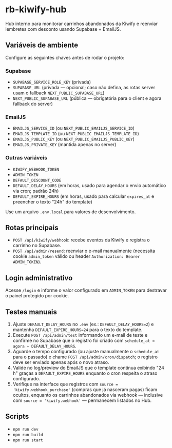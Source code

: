 # rb-kiwify-hub

Hub interno para monitorar carrinhos abandonados da Kiwify e reenviar lembretes com desconto usando Supabase + EmailJS.

## Variáveis de ambiente
Configure as seguintes chaves antes de rodar o projeto:

### Supabase
- `SUPABASE_SERVICE_ROLE_KEY` (privada)
- `SUPABASE_URL` (privada — opcional; caso não defina, as rotas server usam o fallback `NEXT_PUBLIC_SUPABASE_URL`)
- `NEXT_PUBLIC_SUPABASE_URL` (pública — obrigatória para o client e agora fallback do server)

### EmailJS
- `EMAILJS_SERVICE_ID` (ou `NEXT_PUBLIC_EMAILJS_SERVICE_ID`)
- `EMAILJS_TEMPLATE_ID` (ou `NEXT_PUBLIC_EMAILJS_TEMPLATE_ID`)
- `EMAILJS_PUBLIC_KEY` (ou `NEXT_PUBLIC_EMAILJS_PUBLIC_KEY`)
- `EMAILJS_PRIVATE_KEY` (mantida apenas no server)

### Outras variáveis
- `KIWIFY_WEBHOOK_TOKEN`
- `ADMIN_TOKEN`
- `DEFAULT_DISCOUNT_CODE`
- `DEFAULT_DELAY_HOURS` (em horas, usado para agendar o envio automático via cron; padrão 24h)
- `DEFAULT_EXPIRE_HOURS` (em horas, usado para calcular `expires_at` e preencher o texto "24h" do template)

Use um arquivo `.env.local` para valores de desenvolvimento.

## Rotas principais
- `POST /api/kiwify/webhook`: recebe eventos da Kiwify e registra o carrinho no Supabase.
- `POST /api/admin/resend`: reenviar o e-mail manualmente (necessita cookie `admin_token` válido ou header `Authorization: Bearer ADMIN_TOKEN`).

## Login administrativo
Acesse `/login` e informe o valor configurado em `ADMIN_TOKEN` para destravar o painel protegido por cookie.

## Testes manuais
1. Ajuste `DEFAULT_DELAY_HOURS` no `.env` (ex.: `DEFAULT_DELAY_HOURS=2`) e mantenha `DEFAULT_EXPIRE_HOURS=24` para o texto do template.
2. Execute `POST /api/admin/test` informando um e-mail de teste e confirme no Supabase que o registro foi criado com `schedule_at ≈ agora + DEFAULT_DELAY_HOURS`.
3. Aguarde o tempo configurado (ou ajuste manualmente o `schedule_at` para o passado) e chame `POST /api/admin/cron/dispatch`; o registro deve ser enviado apenas após o novo atraso.
4. Valide no log/preview do EmailJS que o template continua exibindo "24 h" graças a `DEFAULT_EXPIRE_HOURS` enquanto o cron respeita o atraso configurado.
5. Verifique na interface que registros com `source = 'kiwify.webhook_purchase'` (compras que já nasceram pagas) ficam ocultos, enquanto os carrinhos abandonados via webhook — inclusive com `source = 'kiwify.webhook'` — permanecem listados no Hub.

## Scripts
- `npm run dev`
- `npm run build`
- `npm run start`
